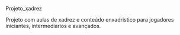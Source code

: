 Projeto_xadrez

Projeto com aulas de xadrez e conteúdo enxadristico para jogadores iniciantes, intermediarios e avançados.
